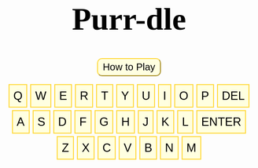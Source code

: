 <html lang="en"><head>
  <meta charset="utf-8">
  <meta http-equiv="X-UA-Compatible" content="IE=edge">
  <meta name="viewport" content="width=device-width, initial-scale=1">

<script>
var WORDS0 = ["hi"]
function wrap_img(fn) {

    if (document.attachEvent ? document.readyState === "complete" : document.readyState !== "loading") {
        var elements = document.querySelectorAll(".post img");
        Array.prototype.forEach.call(elements, function(el, i) {
            if (el.getAttribute("title") && (el.className != "emoji")) {
                const caption = document.createElement('figcaption');
                var node = document.createTextNode(el.getAttribute("title"));
                caption.appendChild(node);
                const wrapper = document.createElement('figure');
                wrapper.className = 'image';
                el.parentNode.insertBefore(wrapper, el);
                el.parentNode.removeChild(el);
                wrapper.appendChild(el);
                wrapper.appendChild(caption);
            }
        });
		gameboard()
    } else { document.addEventListener('DOMContentLoaded', fn); }
}
window.onload = wrap_img;  

document.addEventListener("DOMContentLoaded", function(){
    // add link icon to anchor tags
    var elem = document.querySelectorAll(".anchor-link")
    elem.forEach(e => (e.innerHTML = '<i class="fas fa-link fa-xs"></i>'));
    });
</script>
</head>
<body><header class="site-header">

<body>
<script>
src="https://code.jquery.com/jquery-3.6.0.min.js"
integrity="sha256-/xUj+3OJU5yExlq6GSYGSHk7tPXikynS7ogEvDej/m4="
crossorigin="anonymous"
src="https://cdnjs.cloudflare.com/ajax/libs/toastr.js/latest/toastr.min.js"
</script>

<div class = "flex-all">
  <div class="flex-left">
    <div>
      <div id="game-board">
    </div>
  </div>

  <div class="flex-right">
    <div>
      <h1>Purr-dle</h1>
      <div class="howto-container">
      <button type="submit" class="howto-button" onclick="openPopup1()">How to Play</button>
      <div class="howto-popup" id="howto-popup">
              <h2>How to Play</h2>
              <p>Guess the word in 6 tries.</p>
              <p>Each guess must be a valid 5-letter word.</p>
              <p>The color of the squares will change to show how close your guess was to the word.</p>
              <p>Green - Letter is in the word and in the correct spot.</p>
              <p>Yellow - Letter is in the word but in the wrong spot.</p>
              <p>Grey - Letter is not in the word in any spot.</p>
              <button type="button" onclick="closePopup1()">Close</button>
              </div>
      </div>
      <div id="keyboard">
        <div class="row1">
            <button class="keyboard-button">q</button>
            <button class="keyboard-button">w</button>
            <button class="keyboard-button">e</button>
            <button class="keyboard-button">r</button>
            <button class="keyboard-button">t</button>
            <button class="keyboard-button">y</button>
            <button class="keyboard-button">u</button>
            <button class="keyboard-button">i</button>
            <button class="keyboard-button">o</button>
            <button class="keyboard-button">p</button>
            <button class="keyboard-button">Del</button>
        </div>
          <div class="row2">
            <button class="keyboard-button">a</button>
            <button class="keyboard-button">s</button>
            <button class="keyboard-button">d</button>
            <button class="keyboard-button">f</button>
            <button class="keyboard-button">g</button>
            <button class="keyboard-button">h</button>
            <button class="keyboard-button">j</button>
            <button class="keyboard-button">k</button>
            <button class="keyboard-button">l</button>
            <button class="keyboard-button">Enter</button>
        </div>
      <div class="row3">
            <button class="keyboard-button">z</button>
            <button class="keyboard-button">x</button>
            <button class="keyboard-button">c</button>
            <button class="keyboard-button">v</button>
            <button class="keyboard-button">b</button>
            <button class="keyboard-button">n</button>
            <button class="keyboard-button">m</button>
      </div>
    </div>
  </div>
</div>


<script>
let popup1 = document.getElementById("howto-popup")
function openPopup1(){
    popup1.classList.add("open-popup");
}
function closePopup1(){
    popup1.classList.remove("open-popup");
}
</script>
    

<style>
 {background-color: #f1f0e2;}

    .flex-all {
        display: flex;
        justify-content: center;
    }
    .flex-left {
        display: flex;
        padding: 0 30px 30px;
    }
    .flex-right {
        display: flex;
        padding: 0 30px 30px;
    }


    h1 {
      /* Title Design */
        text-align: center;
        font-family: Serif;
        color: #000000;
        font-size: 4rem;
    }
    h2 {
      /* Title Design */
        text-align: center;
        font-family: Serif;
        color: #000000;
        font-size: 3rem;
    }
    .howto-container{
        width: 100%
        background: #3c5077;
        display: flex;
        align-items: center;
        justify-content: center;
    }
    /* How To button design: */
    .howto-button{    
      background: #ffffe0;
      border: 3;
      border-color: #FFDB45; 
      outline: none;
      cursor: pointer;
      font-size: 20px;
      font-weight: 500;
      border-radius: 10px;
      padding: 5 10px 5px;
    }
    .howto-popup{
      width: 400px;
      background: #F8E69A;
      border-radius: 20px;
      position: absolute;
      top: 0;
      left: 50%;
      transform: translate(-50%,-50%) scale(0.1);
      text-align: center;
      font-size: 1.2rem;
      font-weight: 400;
      padding: 0 30px 30px;
      visibility: hidden;
      transition: transform 0.3s, top 0.3s;
    }
    .open-popup{
      visibility: visible;
      top: 50%;
      transform: translate(-50%,-35%) scale(1);
    }
    .howto-popup h2{
        font-weight: 30px
        margin: 30px 10 10px
    }
    .howto-popup button{
        width: 10%
        margin-top: 2px;
        font-size: 18px;
        border-radius: 4px;
        cursor: pointer;
        background-color:#ffad51

    }
    .howto-popup button:hover{
      background-color:#ff941c;
      transition: 0.1s;
    }
    /* Keyboard button display: */
       #keyboard {
        margin: 1rem 0;
        display: flex;
        flex-direction: column;
        align-items: center;
      }
      #keyboard div {
        display: flex;
      }
      .row2 {
        margin: 0.3rem 0;
      }
    /* Keyboard button design: */
      .keyboard-button {
        font-size: 1.5rem;
        font-weight: 400;
        padding: 0.5rem;
        margin: 0 3px;
        cursor: pointer;
        text-transform: uppercase;
        color: #000000;
        background-color: #ffffe0;
        border: 2px solid #FFDB45;
      }
    /* Mouse hover over button color change: */
    .howto-button:hover, .keyboard-button:hover {
      background-color: #ffee87;
      transition: 0.1s;
    }
    .container {
      width: 100%;
      height: 100vh;
      background: #3c5077
      display: flex;
      align-items: center;
      justify-content: center;
      flex-direction: column;
        align-items: center;
    }
    .game-board {
      display: flex;
      align-items: center;
      flex-direction: column;
    }
    .letter-box {
      border: 2px solid gray;
      border-radius: 3px;
      margin: 2px;
      font-size: 2.5rem;
      font-weight: 700;
      height: 3rem;
      width: 3rem;
      display: flex;
      justify-content: center;
      align-items: center;
      text-transform: uppercase;
    }
    .filled-box {
      border: 2px solid black;
    }
    .letter-row {
      display: flex;
    } 
</style>

<script>  

// main program
    var WORDS = [ "aback",   "abase",   "abate",   "abbey",   "abbot",   "abhor",   "abide",   "abled",   "abode",   "abort",   "about",   "above",   "abuse",   "abyss",   "acorn",   "acrid",   "actor",   "acute",   "adage",   "adapt",   "adept",   "admin",   "admit",   "adobe",   "adopt",   "adore",   "adorn",   "adult",   "affix",   "afire",   "afoot",   "afoul",   "after",   "again",   "agape",   "agate",   "agent",   "agile",   "aging",   "aglow",   "agony",   "agree",   "ahead",   "aider",   "aisle",   "alarm",   "album",   "alert",   "algae",   "alibi",   "alien",   "align",   "alike",   "alive",   "allay",   "alley",   "allot",   "allow",   "alloy",   "aloft",   "alone",   "along",   "aloof",   "aloud",   "alpha",   "altar",   "alter",   "amass",   "amaze",   "amber",   "amble",   "amend",   "amiss",   "amity",   "among",   "ample",   "amply",   "amuse",   "angel",   "anger",   "angle",   "angry",   "angst",   "anime",   "ankle",   "annex",   "annoy",   "annul",   "anode",   "antic",   "anvil",   "aorta",   "apart",   "aphid",   "aping",   "apnea",   "apple",   "apply",   "apron",   "aptly",   "arbor",   "ardor",   "arena",   "argue",   "arise",   "armor",   "aroma",   "arose",   "array",   "arrow",   "arson",   "artsy",   "ascot",   "ashen",   "aside",   "askew",   "assay",   "asset",   "atoll",   "atone",   "attic",   "audio",   "audit",   "augur",   "aunty",   "avail",   "avert",   "avian",   "avoid",   "await",   "awake",   "award",   "aware",   "awash",   "awful",   "awoke",   "axial",   "axiom",   "axion",   "azure",   "bacon",   "badge",   "badly",   "bagel",   "baggy",   "baker",   "baler",   "balmy",   "banal",   "banjo",   "barge",   "baron",   "basal",   "basic",   "basil",   "basin",   "basis",   "baste",   "batch",   "bathe",   "baton",   "batty",   "bawdy",   "bayou",   "beach",   "beady",   "beard",   "beast",   "beech",   "beefy",   "befit",   "began",   "begat",   "beget",   "begin",   "begun",   "being",   "belch",   "belie",   "belle",   "belly",   "below",   "bench",   "beret",   "berry",   "berth",   "beset",   "betel",   "bevel",   "bezel",   "bible",   "bicep",   "biddy",   "bigot",   "bilge",   "billy",   "binge",   "bingo",   "biome",   "birch",   "birth",   "bison",   "bitty",   "black",   "blade",   "blame",   "bland",   "blank",   "blare",   "blast",   "blaze",   "bleak",   "bleat",   "bleed",   "bleep",   "blend",   "bless",   "blimp",   "blind",   "blink",   "bliss",   "blitz",   "bloat",   "block",   "bloke",   "blond",   "blood",   "bloom",   "blown",   "bluer",   "bluff",   "blunt",   "blurb",   "blurt",   "blush",   "board",   "boast",   "bobby",   "boney",   "bongo",   "bonus",   "booby",   "boost",   "booth",   "booty",   "booze",   "boozy",   "borax",   "borne",   "bosom",   "bossy",   "botch",   "bough",   "boule",   "bound",   "bowel",   "boxer",   "brace",   "braid",   "brain",   "brake",   "brand",   "brash",   "brass",   "brave",   "bravo",   "brawl",   "brawn",   "bread",   "break",   "breed",   "briar",   "bribe",   "brick",   "bride",   "brief",   "brine",   "bring",   "brink",   "briny",   "brisk",   "broad",   "broil",   "broke",   "brood",   "brook",   "broom",   "broth",   "brown",   "brunt",   "brush",   "brute",   "buddy",   "budge",   "buggy",   "bugle",   "build",   "built",   "bulge",   "bulky",   "bully",   "bunch",   "bunny",   "burly",   "burnt",   "burst",   "bused",   "bushy",   "butch",   "butte",   "buxom",   "buyer",   "bylaw",   "cabal",   "cabby",   "cabin",   "cable",   "cacao",   "cache",   "cacti",   "caddy",   "cadet",   "cagey",   "cairn",   "camel",   "cameo",   "canal",   "candy",   "canny",   "canoe",   "canon",   "caper",   "caput",   "carat",   "cargo",   "carol",   "carry",   "carve",   "caste",   "catch",   "cater",   "catty",   "caulk",   "cause",   "cavil",   "cease",   "cedar",   "cello",   "chafe",   "chaff",   "chain",   "chair",   "chalk",   "champ",   "chant",   "chaos",   "chard",   "charm",   "chart",   "chase",   "chasm",   "cheap",   "cheat",   "check",   "cheek",   "cheer",   "chess",   "chest",   "chick",   "chide",   "chief",   "child",   "chili",   "chill",   "chime",   "china",   "chirp",   "chock",   "choir",   "choke",   "chord",   "chore",   "chose",   "chuck",   "chump",   "chunk",   "churn",   "chute",   "cider",   "cigar",   "cinch",   "circa",   "civic",   "civil",   "clack",   "claim",   "clamp",   "clang",   "clank",   "clash",   "clasp",   "class",   "clean",   "clear",   "cleat",   "cleft",   "clerk",   "click",   "cliff",   "climb",   "cling",   "clink",   "cloak",   "clock",   "clone",   "close",   "cloth",   "cloud",   "clout",   "clove",   "clown",   "cluck",   "clued",   "clump",   "clung",   "coach",   "coast",   "cobra",   "cocoa",   "colon",   "color",   "comet",   "comfy",   "comic",   "comma",   "conch",   "condo",   "conic",   "copse",   "coral",   "corer",   "corny",   "couch",   "cough",   "could",   "count",   "coupe",   "court",   "coven",   "cover",   "covet",   "covey",   "cower",   "coyly",   "crack",   "craft",   "cramp",   "crane",   "crank",   "crash",   "crass",   "crate",   "crave",   "crawl",   "craze",   "crazy",   "creak",   "cream",   "credo",   "creed",   "creek",   "creep",   "creme",   "crepe",   "crept",   "cress",   "crest",   "crick",   "cried",   "crier",   "crime",   "crimp",   "crisp",   "croak",   "crock",   "crone",   "crony",   "crook",   "cross",   "croup",   "crowd",   "crown",   "crude",   "cruel",   "crumb",   "crump",   "crush",   "crust",   "crypt",   "cubic",   "cumin",   "curio",   "curly",   "curry",   "curse",   "curve",   "curvy",   "cutie",   "cyber",   "cycle",   "cynic",   "daddy",   "daily",   "dairy",   "daisy",   "dally",   "dance",   "dandy",   "datum",   "daunt",   "dealt",   "death",   "debar",   "debit",   "debug",   "debut",   "decal",   "decay",   "decor",   "decoy",   "decry",   "defer",   "deign",   "deity",   "delay",   "delta",   "delve",   "demon",   "demur",   "denim",   "dense",   "depot",   "depth",   "derby",   "deter",   "detox",   "deuce",   "devil",   "diary",   "dicey",   "digit",   "dilly",   "dimly",   "diner",   "dingo",   "dingy",   "diode",   "dirge",   "dirty",   "disco",   "ditch",   "ditto",   "ditty",   "diver",   "dizzy",   "dodge",   "dodgy",   "dogma",   "doing",   "dolly",   "donor",   "donut",   "dopey",   "doubt",   "dough",   "dowdy",   "dowel",   "downy",   "dowry",   "dozen",   "draft",   "drain",   "drake",   "drama",   "drank",   "drape",   "drawl",   "drawn",   "dread",   "dream",   "dress",   "dried",   "drier",   "drift",   "drill",   "drink",   "drive",   "droit",   "droll",   "drone",   "drool",   "droop",   "dross",   "drove",   "drown",   "druid",   "drunk",   "dryer",   "dryly",   "duchy",   "dully",   "dummy",   "dumpy",   "dunce",   "dusky",   "dusty",   "dutch",   "duvet",   "dwarf",   "dwell",   "dwelt",   "dying",   "eager",   "eagle",   "early",   "earth",   "easel",   "eaten",   "eater",   "ebony",   "eclat",   "edict",   "edify",   "eerie",   "egret",   "eight",   "eject",   "eking",   "elate",   "elbow",   "elder",   "elect",   "elegy",   "elfin",   "elide",   "elite",   "elope",   "elude",   "email",   "embed",   "ember",   "emcee",   "empty",   "enact",   "endow",   "enema",   "enemy",   "enjoy",   "ennui",   "ensue",   "enter",   "entry",   "envoy",   "epoch",   "epoxy",   "equal",   "equip",   "erase",   "erect",   "erode",   "error",   "erupt",   "essay",   "ester",   "ether",   "ethic",   "ethos",   "etude",   "evade",   "event",   "every",   "evict",   "evoke",   "exact",   "exalt",   "excel",   "exert",   "exile",   "exist",   "expel",   "extol",   "extra",   "exult",   "eying",   "fable",   "facet",   "faint",   "fairy",   "faith",   "false",   "fancy",   "fanny",   "farce",   "fatal",   "fatty",   "fault",   "fauna",   "favor",   "feast",   "fecal",   "feign",   "fella",   "felon",   "femme",   "femur",   "fence",   "feral",   "ferry",   "fetal",   "fetch",   "fetid",   "fetus",   "fever",   "fewer",   "fiber",   "ficus",   "field",   "fiend",   "fiery",   "fifth",   "fifty",   "fight",   "filer",   "filet",   "filly",   "filmy",   "filth",   "final",   "finch",   "finer",   "first",   "fishy",   "fixer",   "fizzy",   "fjord",   "flack",   "flail",   "flair",   "flake",   "flaky",   "flame",   "flank",   "flare",   "flash",   "flask",   "fleck",   "fleet",   "flesh",   "flick",   "flier",   "fling",   "flint",   "flirt",   "float",   "flock",   "flood",   "floor",   "flora",   "floss",   "flour",   "flout",   "flown",   "fluff",   "fluid",   "fluke",   "flume",   "flung",   "flunk",   "flush",   "flute",   "flyer",   "foamy",   "focal",   "focus",   "foggy",   "foist",   "folio",   "folly",   "foray",   "force",   "forge",   "forgo",   "forte",   "forth",   "forty",   "forum",   "found",   "foyer",   "frail",   "frame",   "frank",   "fraud",   "freak",   "freed",   "freer",   "fresh",   "friar",   "fried",   "frill",   "frisk",   "fritz",   "frock",   "frond",   "front",   "frost",   "froth",   "frown",   "froze",   "fruit",   "fudge",   "fugue",   "fully",   "fungi",   "funky",   "funny",   "furor",   "furry",   "fussy",   "fuzzy",   "gaffe",   "gaily",   "gamer",   "gamma",   "gamut",   "gassy",   "gaudy",   "gauge",   "gaunt",   "gauze",   "gavel",   "gawky",   "gayer",   "gayly",   "gazer",   "gecko",   "geeky",   "geese",   "genie",   "genre",   "ghost",   "ghoul",   "giant",   "giddy",   "gipsy",   "girly",   "girth",   "given",   "giver",   "glade",   "gland",   "glare",   "glass",   "glaze",   "gleam",   "glean",   "glide",   "glint",   "gloat",   "globe",   "gloom",   "glory",   "gloss",   "glove",   "glyph",   "gnash",   "gnome",   "godly",   "going",   "golem",   "golly",   "gonad",   "goner",   "goody",   "gooey",   "goofy",   "goose",   "gorge",   "gouge",   "gourd",   "grace",   "grade",   "graft",   "grail",   "grain",   "grand",   "grant",   "grape",   "graph",   "grasp",   "grass",   "grate",   "grave",   "gravy",   "graze",   "great",   "greed",   "green",   "greet",   "grief",   "grill",   "grime",   "grimy",   "grind",   "gripe",   "groan",   "groin",   "groom",   "grope",   "gross",   "group",   "grout",   "grove",   "growl",   "grown",   "gruel",   "gruff",   "grunt",   "guard",   "guava",   "guess",   "guest",   "guide",   "guild",   "guile",   "guilt",   "guise",   "gulch",   "gully",   "gumbo",   "gummy",   "guppy",   "gusto",   "gusty",   "gypsy",   "habit",   "hairy",   "halve",   "handy",   "happy",   "hardy",   "harem",   "harpy",   "harry",   "harsh",   "haste",   "hasty",   "hatch",   "hater",   "haunt",   "haute",   "haven",   "havoc",   "hazel",   "heady",   "heard",   "heart",   "heath",   "heave",   "heavy",   "hedge",   "hefty",   "heist",   "helix",   "hello",   "hence",   "heron",   "hilly",   "hinge",   "hippo",   "hippy",   "hitch",   "hoard",   "hobby",   "hoist",   "holly",   "homer",   "honey",   "honor",   "horde",   "horny",   "horse",   "hotel",   "hotly",   "hound",   "house",   "hovel",   "hover",   "howdy",   "human",   "humid",   "humor",   "humph",   "humus",   "hunch",   "hunky",   "hurry",   "husky",   "hussy",   "hutch",   "hydro",   "hyena",   "hymen",   "hyper",   "icily",   "icing",   "ideal",   "idiom",   "idiot",   "idler",   "idyll",   "igloo",   "iliac",   "image",   "imbue",   "impel",   "imply",   "inane",   "inbox",   "incur",   "index",   "inept",   "inert",   "infer",   "ingot",   "inlay",   "inlet",   "inner",   "input",   "inter",   "intro",   "ionic",   "irate",   "irony",   "islet",   "issue",   "itchy",   "ivory",   "jaunt",   "jazzy",   "jelly",   "jerky",   "jetty",   "jewel",   "jiffy",   "joint",   "joist",   "joker",   "jolly",   "joust",   "judge",   "juice",   "juicy",   "jumbo",   "jumpy",   "junta",   "junto",   "juror",   "kappa",   "karma",   "kayak",   "kebab",   "khaki",   "kinky",   "kiosk",   "kitty",   "knack",   "knave",   "knead",   "kneed",   "kneel",   "knelt",   "knife",   "knock",   "knoll",   "known",   "koala",   "krill",   "label",   "labor",   "laden",   "ladle",   "lager",   "lance",   "lanky",   "lapel",   "lapse",   "large",   "larva",   "lasso",   "latch",   "later",   "lathe",   "latte",   "laugh",   "layer",   "leach",   "leafy",   "leaky",   "leant",   "leapt",   "learn",   "lease",   "leash",   "least",   "leave",   "ledge",   "leech",   "leery",   "lefty",   "legal",   "leggy",   "lemon",   "lemur",   "leper",   "level",   "lever",   "libel",   "liege",   "light",   "liken",   "lilac",   "limbo",   "limit",   "linen",   "liner",   "lingo",   "lipid",   "lithe",   "liver",   "livid",   "llama",   "loamy",   "loath",   "lobby",   "local",   "locus",   "lodge",   "lofty",   "logic",   "login",   "loopy",   "loose",   "lorry",   "loser",   "louse",   "lousy",   "lover",   "lower",   "lowly",   "loyal",   "lucid",   "lucky",   "lumen",   "lumpy",   "lunar",   "lunch",   "lunge",   "lupus",   "lurch",   "lurid",   "lusty",   "lying",   "lymph",   "lyric",   "macaw",   "macho",   "macro",   "madam",   "madly",   "mafia",   "magic",   "magma",   "maize",   "major",   "maker",   "mambo",   "mamma",   "mammy",   "manga",   "mange",   "mango",   "mangy",   "mania",   "manic",   "manly",   "manor",   "maple",   "march",   "marry",   "marsh",   "mason",   "masse",   "match",   "matey",   "mauve",   "maxim",   "maybe",   "mayor",   "mealy",   "meant",   "meaty",   "mecca",   "medal",   "media",   "medic",   "melee",   "melon",   "mercy",   "merge",   "merit",   "merry",   "metal",   "meter",   "metro",   "micro",   "midge",   "midst",   "might",   "milky",   "mimic",   "mince",   "miner",   "minim",   "minor",   "minty",   "minus",   "mirth",   "miser",   "missy",   "mocha",   "modal",   "model",   "modem",   "mogul",   "moist",   "molar",   "moldy",   "money",   "month",   "moody",   "moose",   "moral",   "moron",   "morph",   "mossy",   "motel",   "motif",   "motor",   "motto",   "moult",   "mound",   "mount",   "mourn",   "mouse",   "mouth",   "mover",   "movie",   "mower",   "mucky",   "mucus",   "muddy",   "mulch",   "mummy",   "munch",   "mural",   "murky",   "mushy",   "music",   "musky",   "musty",   "myrrh",   "nadir",   "naive",   "nanny",   "nasal",   "nasty",   "natal",   "naval",   "navel",   "needy",   "neigh",   "nerdy",   "nerve",   "never",   "newer",   "newly",   "nicer",   "niche",   "niece",   "night",   "ninja",   "ninny",   "ninth",   "noble",   "nobly",   "noise",   "noisy",   "nomad",   "noose",   "north",   "nosey",   "notch",   "novel",   "nudge",   "nurse",   "nutty",   "nylon",   "nymph",   "oaken",   "obese",   "occur",   "ocean",   "octal",   "octet",   "odder",   "oddly",   "offal",   "offer",   "often",   "olden",   "older",   "olive",   "ombre",   "omega",   "onion",   "onset",   "opera",   "opine",   "opium",   "optic",   "orbit",   "order",   "organ",   "other",   "otter",   "ought",   "ounce",   "outdo",   "outer",   "outgo",   "ovary",   "ovate",   "overt",   "ovine",   "ovoid",   "owing",   "owner",   "oxide",   "ozone",   "paddy",   "pagan",   "paint",   "paler",   "palsy",   "panel",   "panic",   "pansy",   "papal",   "paper",   "parer",   "parka",   "parry",   "parse",   "party",   "pasta",   "paste",   "pasty",   "patch",   "patio",   "patsy",   "patty",   "pause",   "payee",   "payer",   "peace",   "peach",   "pearl",   "pecan",   "pedal",   "penal",   "pence",   "penne",   "penny",   "perch",   "peril",   "perky",   "pesky",   "pesto",   "petal",   "petty",   "phase",   "phone",   "phony",   "photo",   "piano",   "picky",   "piece",   "piety",   "piggy",   "pilot",   "pinch",   "piney",   "pinky",   "pinto",   "piper",   "pique",   "pitch",   "pithy",   "pivot",   "pixel",   "pixie",   "pizza",   "place",   "plaid",   "plain",   "plait",   "plane",   "plank",   "plant",   "plate",   "plaza",   "plead",   "pleat",   "plied",   "plier",   "pluck",   "plumb",   "plume",   "plump",   "plunk",   "plush",   "poesy",   "point",   "poise",   "poker",   "polar",   "polka",   "polyp",   "pooch",   "poppy",   "porch",   "poser",   "posit",   "posse",   "pouch",   "pound",   "pouty",   "power",   "prank",   "prawn",   "preen",   "press",   "price",   "prick",   "pride",   "pried",   "prime",   "primo",   "print",   "prior",   "prism",   "privy",   "prize",   "probe",   "prone",   "prong",   "proof",   "prose",   "proud",   "prove",   "prowl",   "proxy",   "prude",   "prune",   "psalm",   "pubic",   "pudgy",   "puffy",   "pulpy",   "pulse",   "punch",   "pupil",   "puppy",   "puree",   "purer",   "purge",   "purse",   "pushy",   "putty",   "pygmy",   "quack",   "quail",   "quake",   "qualm",   "quark",   "quart",   "quash",   "quasi",   "queen",   "queer",   "quell",   "query",   "quest",   "queue",   "quick",   "quiet",   "quill",   "quilt",   "quirk",   "quite",   "quota",   "quote",   "quoth",   "rabbi",   "rabid",   "racer",   "radar",   "radii",   "radio",   "rainy",   "raise",   "rajah",   "rally",   "ralph",   "ramen",   "ranch",   "randy",   "range",   "rapid",   "rarer",   "raspy",   "ratio",   "ratty",   "raven",   "rayon",   "razor",   "reach",   "react",   "ready",   "realm",   "rearm",   "rebar",   "rebel",   "rebus",   "rebut",   "recap",   "recur",   "recut",   "reedy",   "refer",   "refit",   "regal",   "rehab",   "reign",   "relax",   "relay",   "relic",   "remit",   "renal",   "renew",   "repay",   "repel",   "reply",   "rerun",   "reset",   "resin",   "retch",   "retro",   "retry",   "reuse",   "revel",   "revue",   "rhino",   "rhyme",   "rider",   "ridge",   "rifle",   "right",   "rigid",   "rigor",   "rinse",   "ripen",   "riper",   "risen",   "riser",   "risky",   "rival",   "river",   "rivet",   "roach",   "roast",   "robin",   "robot",   "rocky",   "rodeo",   "roger",   "rogue",   "roomy",   "roost",   "rotor",   "rouge",   "rough",   "round",   "rouse",   "route",   "rover",   "rowdy",   "rower",   "royal",   "ruddy",   "ruder",   "rugby",   "ruler",   "rumba",   "rumor",   "rupee",   "rural",   "rusty",   "sadly",   "safer",   "saint",   "salad",   "sally",   "salon",   "salsa",   "salty",   "salve",   "salvo",   "sandy",   "saner",   "sappy",   "sassy",   "satin",   "satyr",   "sauce",   "saucy",   "sauna",   "saute",   "savor",   "savoy",   "savvy",   "scald",   "scale",   "scalp",   "scaly",   "scamp",   "scant",   "scare",   "scarf",   "scary",   "scene",   "scent",   "scion",   "scoff",   "scold",   "scone",   "scoop",   "scope",   "score",   "scorn",   "scour",   "scout",   "scowl",   "scram",   "scrap",   "scree",   "screw",   "scrub",   "scrum",   "scuba",   "sedan",   "seedy",   "segue",   "seize",   "semen",   "sense",   "sepia",   "serif",   "serum",   "serve",   "setup",   "seven",   "sever",   "sewer",   "shack",   "shade",   "shady",   "shaft",   "shake",   "shaky",   "shale",   "shall",   "shalt",   "shame",   "shank",   "shape",   "shard",   "share",   "shark",   "sharp",   "shave",   "shawl",   "shear",   "sheen",   "sheep",   "sheer",   "sheet",   "sheik",   "shelf",   "shell",   "shied",   "shift",   "shine",   "shiny",   "shire",   "shirk",   "shirt",   "shoal",   "shock",   "shone",   "shook",   "shoot",   "shore",   "shorn",   "short",   "shout",   "shove",   "shown",   "showy",   "shrew",   "shrub",   "shrug",   "shuck",   "shunt",   "shush",   "shyly",   "siege",   "sieve",   "sight",   "sigma",   "silky",   "silly",   "since",   "sinew",   "singe",   "siren",   "sissy",   "sixth",   "sixty",   "skate",   "skier",   "skiff",   "skill",   "skimp",   "skirt",   "skulk",   "skull",   "skunk",   "slack",   "slain",   "slang",   "slant",   "slash",   "slate",   "sleek",   "sleep",   "sleet",   "slept",   "slice",   "slick",   "slide",   "slime",   "slimy",   "sling",   "slink",   "sloop",   "slope",   "slosh",   "sloth",   "slump",   "slung",   "slunk",   "slurp",   "slush",   "slyly",   "smack",   "small",   "smart",   "smash",   "smear",   "smell",   "smelt",   "smile",   "smirk",   "smite",   "smith",   "smock",   "smoke",   "smoky",   "smote",   "snack",   "snail",   "snake",   "snaky",   "snare",   "snarl",   "sneak",   "sneer",   "snide",   "sniff",   "snipe",   "snoop",   "snore",   "snort",   "snout",   "snowy",   "snuck",   "snuff",   "soapy",   "sober",   "soggy",   "solar",   "solid",   "solve",   "sonar",   "sonic",   "sooth",   "sooty",   "sorry",   "sound",   "south",   "sower",   "space",   "spade",   "spank",   "spare",   "spark",   "spasm",   "spawn",   "speak",   "spear",   "speck",   "speed",   "spell",   "spelt",   "spend",   "spent",   "sperm",   "spice",   "spicy",   "spied",   "spiel",   "spike",   "spiky",   "spill",   "spilt",   "spine",   "spiny",   "spire",   "spite",   "splat",   "split",   "spoil",   "spoke",   "spoof",   "spook",   "spool",   "spoon",   "spore",   "sport",   "spout",   "spray",   "spree",   "sprig",   "spunk",   "spurn",   "spurt",   "squad",   "squat",   "squib",   "stack",   "staff",   "stage",   "staid",   "stain",   "stair",   "stake",   "stale",   "stalk",   "stall",   "stamp",   "stand",   "stank",   "stare",   "stark",   "start",   "stash",   "state",   "stave",   "stead",   "steak",   "steal",   "steam",   "steed",   "steel",   "steep",   "steer",   "stein",   "stern",   "stick",   "stiff",   "still",   "stilt",   "sting",   "stink",   "stint",   "stock",   "stoic",   "stoke",   "stole",   "stomp",   "stone",   "stony",   "stood",   "stool",   "stoop",   "store",   "stork",   "storm",   "story",   "stout",   "stove",   "strap",   "straw",   "stray",   "strip",   "strut",   "stuck",   "study",   "stuff",   "stump",   "stung",   "stunk",   "stunt",   "style",   "suave",   "sugar",   "suing",   "suite",   "sulky",   "sully",   "sumac",   "sunny",   "super",   "surer",   "surge",   "surly",   "sushi",   "swami",   "swamp",   "swarm",   "swash",   "swath",   "swear",   "sweat",   "sweep",   "sweet",   "swell",   "swept",   "swift",   "swill",   "swine",   "swing",   "swirl",   "swish",   "swoon",   "swoop",   "sword",   "swore",   "sworn",   "swung",   "synod",   "syrup",   "tabby",   "table",   "taboo",   "tacit",   "tacky",   "taffy",   "taint",   "taken",   "taker",   "tally",   "talon",   "tamer",   "tango",   "tangy",   "taper",   "tapir",   "tardy",   "tarot",   "taste",   "tasty",   "tatty",   "taunt",   "tawny",   "teach",   "teary",   "tease",   "teddy",   "teeth",   "tempo",   "tenet",   "tenor",   "tense",   "tenth",   "tepee",   "tepid",   "terra",   "terse",   "testy",   "thank",   "theft",   "their",   "theme",   "there",   "these",   "theta",   "thick",   "thief",   "thigh",   "thing",   "think",   "third",   "thong",   "thorn",   "those",   "three",   "threw",   "throb",   "throw",   "thrum",   "thumb",   "thump",   "thyme",   "tiara",   "tibia",   "tidal",   "tiger",   "tight",   "tilde",   "timer",   "timid",   "tipsy",   "titan",   "tithe",   "title",   "toast",   "today",   "toddy",   "token",   "tonal",   "tonga",   "tonic",   "tooth",   "topaz",   "topic",   "torch",   "torso",   "torus",   "total",   "totem",   "touch",   "tough",   "towel",   "tower",   "toxic",   "toxin",   "trace",   "track",   "tract",   "trade",   "trail",   "train",   "trait",   "tramp",   "trash",   "trawl",   "tread",   "treat",   "trend",   "triad",   "trial",   "tribe",   "trice",   "trick",   "tried",   "tripe",   "trite",   "troll",   "troop",   "trope",   "trout",   "trove",   "truce",   "truck",   "truer",   "truly",   "trump",   "trunk",   "truss",   "trust",   "truth",   "tryst",   "tubal",   "tuber",   "tulip",   "tulle",   "tumor",   "tunic",   "turbo",   "tutor",   "twang",   "tweak",   "tweed",   "tweet",   "twice",   "twine",   "twirl",   "twist",   "twixt",   "tying",   "udder",   "ulcer",   "ultra",   "umbra",   "uncle",   "uncut",   "under",   "undid",   "undue",   "unfed",   "unfit",   "unify",   "union",   "unite",   "unity",   "unlit",   "unmet",   "unset",   "untie",   "until",   "unwed",   "unzip",   "upper",   "upset",   "urban",   "urine",   "usage",   "usher",   "using",   "usual",   "usurp",   "utile",   "utter",   "vague",   "valet",   "valid",   "valor",   "value",   "valve",   "vapid",   "vapor",   "vault",   "vaunt",   "vegan",   "venom",   "venue",   "verge",   "verse",   "verso",   "verve",   "vicar",   "video",   "vigil",   "vigor",   "villa",   "vinyl",   "viola",   "viper",   "viral",   "virus",   "visit",   "visor",   "vista",   "vital",   "vivid",   "vixen",   "vocal",   "vodka",   "vogue",   "voice",   "voila",   "vomit",   "voter",   "vouch",   "vowel",   "vying",   "wacky",   "wafer",   "wager",   "wagon",   "waist",   "waive",   "waltz",   "warty",   "waste",   "watch",   "water",   "waver",   "waxen",   "weary",   "weave",   "wedge",   "weedy",   "weigh",   "weird",   "welch",   "welsh",   "whack",   "whale",   "wharf",   "wheat",   "wheel",   "whelp",   "where",   "which",   "whiff",   "while",   "whine",   "whiny",   "whirl",   "whisk",   "white",   "whole",   "whoop",   "whose",   "widen",   "wider",   "widow",   "width",   "wield",   "wight",   "willy",   "wimpy",   "wince",   "winch",   "windy",   "wiser",   "wispy",   "witch",   "witty",   "woken",   "woman",   "women",   "woody",   "wooer",   "wooly",   "woozy",   "wordy",   "world",   "worry",   "worse",   "worst",   "worth",   "would",   "wound",   "woven",   "wrack",   "wrath",   "wreak",   "wreck",   "wrest",   "wring",   "wrist",   "write",   "wrong",   "wrote",   "wrung",   "wryly",   "yacht",   "yearn",   "yeast",   "yield",   "young",   "youth",   "zebra",   "zesty",   "zonal" ]
    const numguess = 6;
    let guessesRemaining = numguess;
    let scorecount = 0
    let currentGuess = [];
    let nextLetter = 0;
    let rightGuessString = WORDS[Math.floor(Math.random() * WORDS.length)]
    console.log(rightGuessString)
    alert(rightGuessString)

    function gameboard() {
        let board = document.getElementById("game-board");
        for (let i = 0; i < numguess; i++) {
            let row = document.createElement("div")
            row.className = "letter-row"
            for (let j = 0; j < 5; j++) {
                let box = document.createElement("div")
                box.className = "letter-box"
                row.appendChild(box)
            }
            board.appendChild(row)
        }
    }
    
    document.addEventListener("keyup", (e) => {    
        if (guessesRemaining === 0) {
            return
        }
        let pressedKey = String(e.key)
        if (pressedKey === "Backspace" && nextLetter !== 0) {
            deleteLetter()
            return
        }
        if (pressedKey === "Enter") {
            checkGuess()
            return
        }
        let found = pressedKey.match(/[a-z]/gi)
        if (!found || found.length > 1) {
            return
        } else {
            insertLetter(pressedKey)
        }
    })
	
// functions	
    function insertLetter (pressedKey) {
        if (nextLetter === 5) {
            return
        }
        pressedKey = pressedKey.toLowerCase()
        let row = document.getElementsByClassName("letter-row")[6 - guessesRemaining]
        let box = row.children[nextLetter]
        box.textContent = pressedKey
        box.classList.add("filled-box")
        currentGuess.push(pressedKey)
        nextLetter += 1
    }
    function deleteLetter () {
        let row = document.getElementsByClassName("letter-row")[6 - guessesRemaining]
        let box = row.children[nextLetter - 1]
        box.textContent = ""
        box.classList.remove("filled-box")
        currentGuess.pop()
        nextLetter -= 1
    }
    async function checkGuess () {
        let row = document.getElementsByClassName("letter-row")[6 - guessesRemaining]
        let guessString = ''
        let rightGuess = Array.from(rightGuessString)
        for (const val of currentGuess) {
            guessString += val
        }
        if (guessString.length != 5) {
            alert("Not enough letters!")
            return
        }

        /*
         if (!WORDS.includes(guessString)) {
            alert("Word not in list!")
            return
        }    
		*/
		// check if word exist by using dictionary API
		// has to use async and await to get result out
		 let url = `https://api.dictionaryapi.dev/api/v2/entries/en/${guessString}`;

		result = await fetch(url).then(res => res.json())
		//console.log(result)
		if ("title" in result)
		{
			console.log(result["title"]);
			alert("Word doesn't exist!")
			return
		}
		else{
			console.log(result[0]); // word exist
		}
		

        for (let i = 0; i < 5; i++) {
            let letterColor = ''
            let box = row.children[i]
            let letter = currentGuess[i]
            let letterPosition = rightGuess.indexOf(currentGuess[i])
            // is letter in the correct guess
            if (letterPosition === -1) {
                letterColor = 'grey'
            } else {
                // now, letter is definitely in word
                // if letter index and right guess index are the same
                // letter is in the right position 
                if (currentGuess[i] === rightGuess[i]) {
                    // shade green 
                    letterColor = 'green'
                } else {
                    // shade box yellow
                    letterColor = 'yellow'
                }
                rightGuess[letterPosition] = "#"
            } 
            let delay = 250 * i
            setTimeout(()=> {
                //shade box
                box.style.backgroundColor = letterColor
                shadeKeyBoard(letter, letterColor)
            }, delay)
        }   
        if (guessString === rightGuessString) {
            alert("You guessed right! Game over!")
            guessesRemaining = 0;
            scorecount += 1;
            return
        } else {
            guessesRemaining -= 1;
            currentGuess = [];
            nextLetter = 0;
            if (guessesRemaining === 0) {
                alert("You've run out of guesses! Game over!")
                alert(`The right word was: "${rightGuessString}"`)
            }
        }
    }
    function shadeKeyBoard(letter, color) {
        for (const elem of document.getElementsByClassName("keyboard-button")) {
            if (elem.textContent === letter) {
                let oldColor = elem.style.backgroundColor
                if (oldColor === 'green') {
                    return
                } 
                if (oldColor === 'yellow' && color !== 'green') {
                    return
                }
                elem.style.backgroundColor = color
                break
            }
        }
    }
	document.getElementById("keyboard").addEventListener("click", (e) => {
        const target = e.target
        if (!target.classList.contains("keyboard-button")) {
            return
        }
        let key = target.textContent
        if (key === "Del") {
            key = "Backspace"
        } 
        document.dispatchEvent(new KeyboardEvent("keyup", {'key': key}))
	});
</script> 

<!--
<h2 style="color:black">Enter Leaderboard:</h2>
    <p><label>
        Name:
        <input type="text" name="name" id="name" required>
    </label></p>
    <p><label>
        Pin:
        <input type="password" name="pin" id="pin" required>
    </label></p>
    <p>
        <button class='btn' onclick="submit_Form()">Submit</button>
    </p>
    </form>
</div>

<h2 style="color:black">Event Form Submission</h2>

<table>
    <tr>
        <th><label for="name">Name</label></th>
        <th><label for="pin">Pin</label></th>
        <th><label for="score">Score</label></th>
    </tr>
    <tr>
        <td><input type="text" name="name" id="name" required></td>
        <td><input type="text" name="pin" id="pin" required></td>
        <td><input type="number" name="score" id="score" required></td>
    </tr>
</table>
<button class='btn' onclick="submit_Form()">Submit</button>

<h2 style="color:black" class="widebr">Current Leaderboard</h2>
<button class="btn" id="lbbtn" onclick="showLbTable()">Show Leaderboard</button>
<div id="lbControls" style="display:flex;justify-content:space-between;">
    <th><button class="btn" id="lbrefbtn" style="display:none" onclick="create_Table()">Refresh Leaderboard</button></th>
    <th><button class="btn" id="updatebtn" style="display:none" onclick="leaderboard_Update()">Update Postition</button></th>
    <th><button class="btn" id="deletebtn" style="display:none" onclick="delete_leaderboard()">Delete Position</button></th>
</div>
<div style="font-size:25px;display:none" id="filters" name="filters">
    Filters: <select id="score" name="score">
    <option value="time_submitted">Time Submitted</option>
    <option value="Highest">Highest</option>
    <option value="Lowest">Lowest</option>
    </select>
    <input type="month" id="monthfil" name="monthfil" value="2023-02">
    <button class="btn" id="sortbtn" onclick="sort_leaderboard()">Sort</button>
</div>

<table id="lbtable" style="display:none;width:50%">
  <thead>
  <tr>
    <th>Name</th>
    <th>Pin</th>
    <th>Score</th>
  </tr>
  </thead>
  <tbody id="lbtablecont">
    
  </tbody>
</table>


<script>
    let sorted = false;
    var pulldata = "";

    const read_url = "http://127.0.0.1:8086/api/wordles/";
    const read_options = {
        method: 'GET', // *GET, POST, PUT, DELETE, etc.
        mode: 'cors', // no-cors, *cors, same-origin
        cache: 'default', // *default, no-cache, reload, force-cache, only-if-cached
        credentials: 'omit', // include, *same-origin, omit
        headers: {
        'Content-Type': 'application/json'
        // 'Content-Type': 'application/x-www-form-urlencoded',
        },
    };
    const post_url = "http://127.0.0.1:8086/api/wordles/create/";

    const table = document.getElementById("lbtablecont");

    function showLbTable() {
        create_Table();
        document.getElementById('lbbtn').style = "display:none";
        document.getElementById('lbrefbtn').style = "display:block";
        document.getElementById('updatebtn').style = "display:block";
        document.getElementById('deletebtn').style = "display:block";
        document.getElementById('lbtable').style = "display:block";
        document.getElementById('filters').style = "font-size:25px;display:block";
    }


    // THIS IS A PLACEHOLDER FUNCTION FOR WHEN THE API IS RUNNING
    function submit_Form() {
        try {
            fetch(read_url, read_options)
                // response is a RESTful "promise" on any successful fetch
                .then(response => {
                // check for response errors
                if (response.status !== 200) {
                    const errorMsg = 'Database response error: ' + response.status;
                    console.log(errorMsg);
                };
                // valid response will have json data
                response.json().then(data => {
                    var form_list = [document.getElementById('name').value, document.getElementById('pin').value, document.getElementById('score').value];
                    // for loop to ensure all fields were filled in
                    for (let i = 0; i < form_list.length; i++) {
                        if (form_list[i] == '') {
                            alert("There was an error processing your form. Make sure all fields are filled in.");
                            return;
                        };
                    };
                    for (let i = 0; i < 4; i++) {
                        if (form_list[i].length > 100) {
                            alert("There was an error processing your form. Certain input fields have too many characters. Make sure that your name, email, event name, and details are all no more than 100 characters long. (This is a measure to prevent spam.)")
                            return;
                        };
                    };
                    // validating coincidence and email
                    temppull = data[i];
                    if (temppull['name'] == form_list[0]) {
                        alert("There was an error processing your form. It seems that this name has already been taken.");
                        return;
                    };
                    };
                    // if all validations successful
                    const body = {
                        "name": document.getElementById('name').value,
                        "pin": document.getElementById('pin').value
                        "score": document.getElementById('score').value
                    };
                    // const post_options = {
                        // method: 'POST',
                        // body: JSON.stringify(body),
                        // headers: {
                            // "content-type": "application/json",
                            // 'Authorization': 'Bearer my-token',
                        // },
                    // };
                    const post_options = {
                        method: 'POST',
                        body: JSON.stringify(body),
                        headers: {
                            'Content-Type':'application/json',
                            'Access-Control-Allow-Origin':'*',
                            'Access-Control-Allow-Methods':'POST'
                        }
                    };
                    fetch(post_url, post_options);
                    alert("Thank you, " + form_list[0] + ", for entering the leaderboard!");
                });
            });
        } catch (err) {
            alert("There was an error processing your form. (Failed to send to/pull from the database, or there was an error in the formatting of your form. Make sure you're on unrestricted WiFi.)");
        };
    };

    // prepare HTML result container for new output
    function create_Table() {
        // fetch the API
        fetch(read_url, read_options)
            // response is a RESTful "promise" on any successful fetch
            .then(response => {
            // check for response errors
            if (response.status !== 200) {
                const errorMsg = 'Database response error: ' + response.status;
                console.log(errorMsg);
            }
            // valid response will have json data
            response.json().then(data => {table_Make(data)})
        });
    };
    
    function table_Make(list) {
        table.innerHTML = "";
        list.forEach(user => {
                // build a row for each user
                const tr = document.createElement("tr");

                // td's to build out each column of data
                const name = document.createElement("td");
                const pin = document.createElement("td");
                    
                // add content from user data          
                name.innerHTML = user.name; 
                email.innerHTML = user.pin; 

                // add data to row
                tr.appendChild(name);
                tr.appendChild(pin);

                // add row to table
                table.appendChild(tr);
        });
    };
</script>
-->